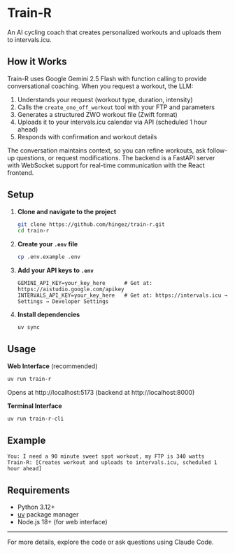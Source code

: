 # Train-R

An AI cycling coach that creates personalized workouts and uploads them to intervals.icu.

## How it Works

Train-R uses Google Gemini 2.5 Flash with function calling to provide conversational coaching. When you request a workout, the LLM:

1. Understands your request (workout type, duration, intensity)
2. Calls the `create_one_off_workout` tool with your FTP and parameters
3. Generates a structured ZWO workout file (Zwift format)
4. Uploads it to your intervals.icu calendar via API (scheduled 1 hour ahead)
5. Responds with confirmation and workout details

The conversation maintains context, so you can refine workouts, ask follow-up questions, or request modifications. The backend is a FastAPI server with WebSocket support for real-time communication with the React frontend.

## Setup

1. **Clone and navigate to the project**
   ```bash
   git clone https://github.com/hingez/train-r.git
   cd train-r
   ```

2. **Create your `.env` file**
   ```bash
   cp .env.example .env
   ```

3. **Add your API keys to `.env`**
   ```env
   GEMINI_API_KEY=your_key_here      # Get at: https://aistudio.google.com/apikey
   INTERVALS_API_KEY=your_key_here   # Get at: https://intervals.icu → Settings → Developer Settings
   ```

4. **Install dependencies**
   ```bash
   uv sync
   ```

## Usage

**Web Interface** (recommended)
```bash
uv run train-r
```
Opens at http://localhost:5173 (backend at http://localhost:8000)

**Terminal Interface**
```bash
uv run train-r-cli
```

## Example

```
You: I need a 90 minute sweet spot workout, my FTP is 340 watts
Train-R: [Creates workout and uploads to intervals.icu, scheduled 1 hour ahead]
```

## Requirements

- Python 3.12+
- [uv](https://docs.astral.sh/uv/) package manager
- Node.js 18+ (for web interface)

---

For more details, explore the code or ask questions using Claude Code.
